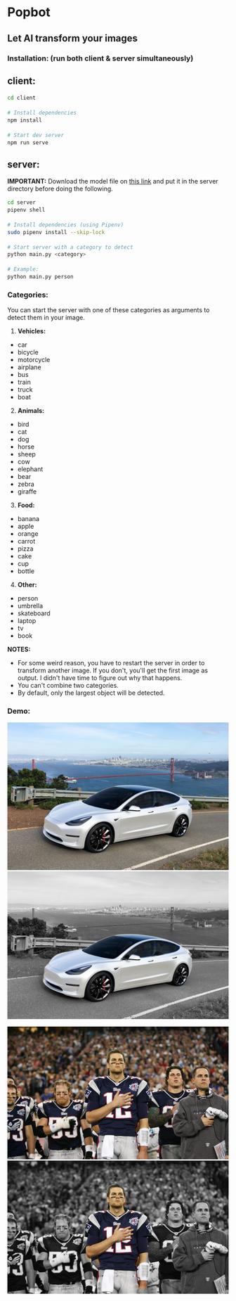 # Popbot
## Let AI transform your images

### Installation: (run both client & server simultaneously)
## client:
````bash
cd client

# Install dependencies
npm install

# Start dev server
npm run serve

````

## server:

**IMPORTANT:** Download the model file on [this link](https://github.com/matterport/Mask_RCNN/releases/download/v2.0/mask_rcnn_coco.h5) and put it in the server directory before doing the following.
````bash
cd server
pipenv shell

# Install dependencies (using Pipenv)
sudo pipenv install --skip-lock

# Start server with a category to detect
python main.py <category>

# Example:
python main.py person
````
### Categories:
You can start the server with one of these categories as arguments to detect them in your image.

1. **Vehicles:**
* car
* bicycle
* motorcycle
* airplane
* bus
* train
* truck
* boat

2. **Animals:**
* bird
* cat
* dog
* horse
* sheep
* cow
* elephant
* bear
* zebra
* giraffe

3. **Food:**
* banana
* apple
* orange
* carrot
* pizza
* cake
* cup
* bottle

4. **Other:**
* person
* umbrella
* skateboard
* laptop
* tv
* book

**NOTES:**
- For some weird reason, you have to restart the server in order to transform another image. If you don't, you'll get the first image as output. I didn't have time to figure out why that happens.
- You can't combine two categories.
- By default, only the largest object will be detected.

### Demo:

<p align="center">
<img src="demo/tesla.jpg">
<img src="demo/newtesla.jpg">
</p>
<p align="center">
<img src="demo/brady.jpg">
<img src="demo/newbrady.jpg">
</p>

